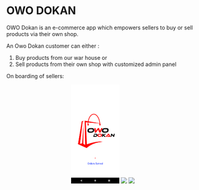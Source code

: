 # OWO DOKAN

OWO Dokan is an e-commerce app which empowers sellers to buy or sell products via their own shop.

An Owo Dokan customer can either : </br>

1. Buy products from our war house or </br>
2. Sell products from their own shop with customized admin panel

On boarding of sellers:

 <p align="center">
    <img src="images/Screenshot_1607503663.png?raw=true" width = "25%"/>
    <img src="imageResourcesForReadme/LoginAndSignup/Splash%2002.png?raw=true" width="25%"/>
    <img src="imageResourcesForReadme/LoginAndSignup/Splash%2003.png?raw=true" width="25%"/>
  </p>

